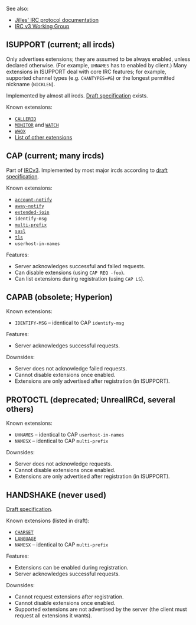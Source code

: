 See also:

 * [Jilles' IRC protocol documentation](http://www.stack.nl/~jilles/cgi-bin/hgwebdir.cgi/irc-documentation-jilles/)
 * [IRC v3 Working Group](http://ircv3.atheme.org/)

## ISUPPORT (current; all ircds)

Only advertises extensions; they are assumed to be always enabled, unless declared otherwise. (For example, `UHNAMES` has to enabled by client.) Many extensions in ISUPPORT deal with core IRC features; for example, supported channel types (e.g. `CHANTYPES=#&`) or the longest permitted nickname (`NICKLEN`).

Implemented by almost all ircds. [Draft specification](http://www.irc.org/tech_docs/draft-brocklesby-irc-isupport-03.txt) exists.

Known extensions:

 * [`CALLERID`](http://www.stack.nl/~jilles/cgi-bin/hgwebdir.cgi/irc-documentation-jilles/file/54870aec98e4/reference/modeg.txt)
 * [`MONITOR`](http://www.stack.nl/~jilles/cgi-bin/hgwebdir.cgi/irc-documentation-jilles/file/54870aec98e4/reference/monitor.txt) and [`WATCH`](http://www.stack.nl/~jilles/cgi-bin/hgwebdir.cgi/irc-documentation-jilles/file/54870aec98e4/reference/draft-meglio-irc-watch-00.txt)
 * [`WHOX`](http://hg.quakenet.org/snircd/file/37c9c7460603/doc/readme.who)
 * [List of other extensions](http://www.irc.org/tech_docs/005.html)

## CAP (current; many ircds)

Part of [IRCv3](http://ircv3.atheme.org/). Implemented by most major ircds according to [draft specification](http://ircv3.atheme.org/specification/capability-negotiation-3.1).

Known extensions:

 * [`account-notify`](http://ircv3.atheme.org/extensions/account-notify-3.1)
 * [`away-notify`](http://ircv3.atheme.org/extensions/away-notify-3.1)
 * [`extended-join`](http://ircv3.atheme.org/extensions/extended-join-3.1)
 * `identify-msg`
 * [`multi-prefix`](http://ircv3.atheme.org/extensions/multi-prefix-3.1)
 * [`sasl`](http://ircv3.atheme.org/extensions/sasl-3.1)
 * [`tls`](http://ircv3.atheme.org/extensions/tls-3.1)
 * `userhost-in-names`

Features:

 * Server acknowledges successful and failed requests.
 * Can disable extensions (using `CAP REQ -foo`).
 * Can list extensions during registration (using `CAP LS`).

## CAPAB (obsolete; Hyperion)

Known extensions:

 * `IDENTIFY-MSG` – identical to CAP `identify-msg`

Features:

 * Server acknowledges successful requests.

Downsides:

 * Server does not acknowledge failed requests.
 * Cannot disable extensions once enabled.
 * Extensions are only advertised after registration (in ISUPPORT).

## PROTOCTL (deprecated; UnrealIRCd, several others)

Known extensions:

 * `UHNAMES` – identical to CAP `userhost-in-names`
 * `NAMESX` – identical to CAP `multi-prefix`

Downsides:

 * Server does not acknowledge requests.
 * Cannot disable extensions once enabled.
 * Extensions are only advertised after registration (in ISUPPORT).

## HANDSHAKE (never used)

[Draft specification](http://www.stack.nl/~jilles/cgi-bin/hgwebdir.cgi/irc-documentation-jilles/file/tip/reference/draft-meglio-irc-handshake-00.txt).

Known extensions (listed in draft):

 * [`CHARSET`](http://www.stack.nl/~jilles/cgi-bin/hgwebdir.cgi/irc-documentation-jilles/file/tip/reference/draft-meglio-irc-handshake-00.txt#l287)
 * [`LANGUAGE`](http://www.stack.nl/~jilles/cgi-bin/hgwebdir.cgi/irc-documentation-jilles/file/tip/reference/draft-meglio-irc-handshake-00.txt#l312)
 * `NAMESX` – identical to CAP `multi-prefix`

Features:

 * Extensions can be enabled during registration.
 * Server acknowledges successful requests.

Downsides:

 * Cannot request extensions after registration.
 * Cannot disable extensions once enabled.
 * Supported extensions are not advertised by the server (the client must request all extensions it wants).